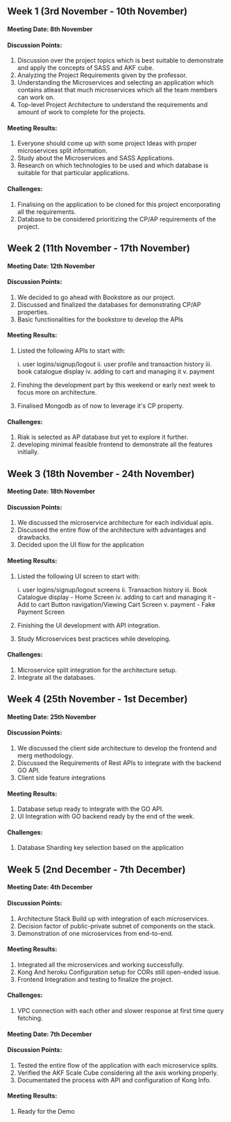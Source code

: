 ## Week 1 (3rd November - 10th November)

#### Meeting Date: 8th November

#### Discussion Points:
1. Discussion over the project topics which is best suitable to demonstrate and apply the concepts of SASS and AKF cube.
2. Analyzing the Project Requirements given by the professor.
3. Understanding the Microservices and selecting an application which contains atleast that much microservices which all the team members can work on.
4. Top-level Project Architecture to understand the requirements and amount of work to complete for the projects.

#### Meeting Results:

1. Everyone should come up with some project Ideas with proper microservices split information.
2. Study about the Microservices and SASS Applications.
3. Research on which technologies to be used and which database is suitable for that particular applications.

#### Challenges:

1. Finalising on the application to be cloned for this project encorporating all the requirements.
2. Database to be considered prioritizing the CP/AP requirements of the project.

## Week 2 (11th November - 17th November)

#### Meeting Date: 12th November

#### Discussion Points:
1. We decided to go ahead with Bookstore as our project.
2. Discussed and finalized the databases for demonstrating CP/AP properties.
3. Basic functionalities for the bookstore to develop the APIs

#### Meeting Results:

1. Listed the following APIs to start with:

	i. user logins/signup/logout
	ii. user  profile and transaction history
	iii. book catalogue display
	iv. adding to cart and managing it
	v. payment
2. Finshing the development part by this weekend or early next week to focus more on architecture.
3. Finalised Mongodb as of now to leverage it's CP property.

#### Challenges:

1. Riak is selected as AP database but yet to explore it further.
2. developing minimal feasible frontend to demonstrate all the features initially.

## Week 3 (18th November - 24th November)

#### Meeting Date: 18th November

#### Discussion Points:
1. We discussed the microservice architecture for each individual apis.
2. Discussed the entire flow of the architecture with advantages and drawbacks.
3. Decided upon the UI flow for the application

#### Meeting Results:

1. Listed the following UI screen to start with:

	i. user logins/signup/logout screens
	ii. Transaction history
	iii. Book Catalogue display - Home Screen
	iv. adding to cart and managing it - Add to cart Button navigation/Viewing Cart Screen
	v. payment - Fake Payment Screen
2. Finishing the UI development with API integration.
3. Study Microservices best practices while developing.

#### Challenges:

1. Microservice split integration for the architecture setup.
2. Integrate all the databases.

## Week 4 (25th November - 1st December)

#### Meeting Date: 25th November

#### Discussion Points:
1. We discussed the client side architecture to develop the frontend and merg methodology.
2. Discussed the Requirements of Rest APIs to integrate with the backend GO API.
3. Client side feature integrations

#### Meeting Results:

1. Database setup ready to integrate with the GO API.
2. UI Integration with GO backend ready by the end of the week.

#### Challenges:

1. Database Sharding key selection based on the application

## Week 5 (2nd December - 7th December)

#### Meeting Date: 4th December

#### Discussion Points:
1. Architecture Stack Build up with integration of each microservices.
2. Decision factor of public-private subnet of components on the stack.
3. Demonstration of one microservices from end-to-end.

#### Meeting Results:

1. Integrated all the microservices and working successfully.
2. Kong And heroku Configuration setup for CORs still open-ended issue.
3. Frontend Integration and testing to finalize the project.

#### Challenges:

1. VPC connection with each other and slower response at first time query fetching.


#### Meeting Date: 7th December

#### Discussion Points:
1. Tested the entire flow of the application with each microservice splits.
2. Verified the AKF Scale Cube considering all the axis working properly.
3. Documentated the process with API and configuration of Kong Info.


#### Meeting Results:

1. Ready for the Demo
